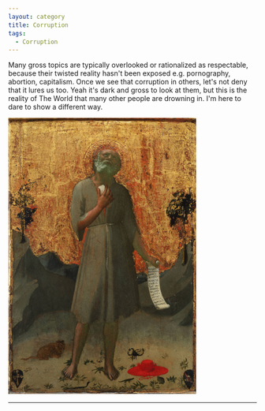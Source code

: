 ```yaml
---
layout: category
title: Corruption
tags:
  - Corruption
---
```


Many gross topics are typically overlooked or rationalized as respectable, because their twisted reality hasn't been exposed e.g. pornography, abortion, capitalism. Once we see that corruption in others, let's not deny that it lures us too. Yeah it's dark and gross to look at them, but this is the reality of The World that many other people are drowning in. I'm here to dare to show a different way.

<img alt="Fra Angelico - Penitent St. Jerome (1424 Princeton)" title="Take off your fancy hat, go preach in the Wilderness, and the sky will be full of glory." src="https://github.com/VanitasVanitatum/VanitasVanitatum.github.io/blob/master/images/Corruption.png?raw=true"/>

___
